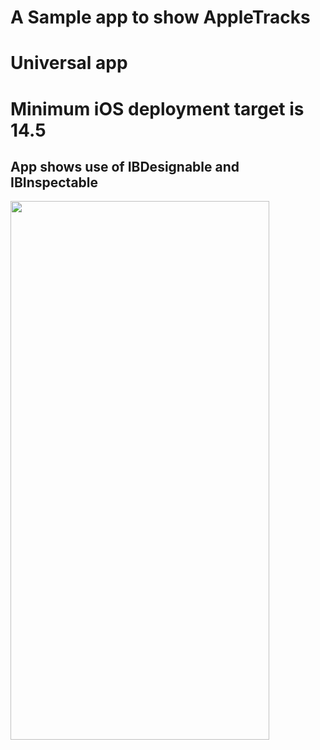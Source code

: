 # A Sample app to show AppleTracks
# Universal app 
# Minimum iOS deployment target is 14.5
## App shows use of IBDesignable and IBInspectable

<img src="https://user-images.githubusercontent.com/532928/146884739-203ac2b7-f565-483b-aece-ad5fe2fa3e1a.png" width="414" height="862">

